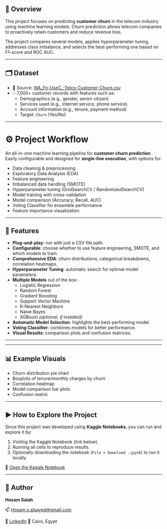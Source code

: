## 🧠 Overview

This project focuses on predicting **customer churn** in the telecom industry using machine learning models. Churn prediction allows telecom companies to proactively retain customers and reduce revenue loss.

The project compares several models, applies hyperparameter tuning, addresses class imbalance, and selects the best-performing one based on F1-score and ROC AUC.

---

## 🗂️ Dataset

- 📌 Source: [WA_Fn-UseC_-Telco-Customer-Churn.csv](https://www.kaggle.com/datasets/palashfendarkar/wa-fnusec-telcocustomerchurn)  
- 💡 7,000+ customer records with features such as:
    - Demographics (e.g., gender, senior citizen)
    - Services used (e.g., internet service, phone service)
    - Account information (e.g., tenure, payment method)
    - Target: `Churn` (Yes/No)

---

# ⚙️ Project Workflow

An all-in-one machine learning pipeline for **customer churn prediction**.  
Easily configurable and designed for **single-line execution**, with options for:
- Data cleaning & preprocessing  
- Exploratory Data Analysis (EDA)  
- Feature engineering  
- Imbalanced data handling (SMOTE)  
- Hyperparameter tuning (GridSearchCV / RandomizedSearchCV)  
- Model training with cross-validation  
- Model comparison (Accuracy, Recall, AUC)  
- Voting Classifier for ensemble performance  
- Feature importance visualization  

---

## 🚀 Features
- **Plug-and-play**: run with just a CSV file path.  
- **Configurable**: choose whether to use feature engineering, SMOTE, and which models to train.  
- **Comprehensive EDA**: churn distributions, categorical breakdowns, correlation heatmaps.  
- **Hyperparameter Tuning**: automatic search for optimal model parameters.  
- **Multiple Models** out of the box:
  - Logistic Regression
  - Random Forest
  - Gradient Boosting
  - Support Vector Machine
  - K-Nearest Neighbors
  - Naive Bayes
  - XGBoost *(optional, if installed)*  
- **Automatic Model Selection**: highlights the best-performing model.  
- **Voting Classifier**: combines models for better performance.  
- **Visual Results**: comparison plots and confusion matrices.  

---

---

## 📊 Example Visuals

* Churn distribution pie chart
* Boxplots of tenure/monthly charges by churn
* Correlation heatmap
* Model comparison bar plots
* Confusion matrix
  
---

## ▶️ How to Explore the Project

Since this project was developed using **Kaggle Notebooks**, you can run and explore it by:

1. Visiting the Kaggle Notebook (link below).
2. Running all cells to reproduce results.
3. Optionally downloading the notebook (`File > Download .ipynb`) to run it locally.

🔗 [Open the Kaggle Notebook](https://www.kaggle.com/code/nouryami/churning-customer-prediction)

---

## 👤 Author

**Hosam Salah**

📫 [Hosam.s.alsayed@gmail.com](mailto:Hosam.s.alsayed@gmail.com)

🔗 [LinkedIn](https://www.linkedin.com/in/your-link](https://www.linkedin.com/in/hosam-salah-0a6033207/))
📍 Cairo, Egypt
